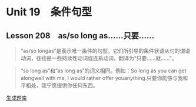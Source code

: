 ﻿ # Unit 19　条件句型
 ## Lesson 208　as/so long as……只要……
 
> “as/so longas”是表示唯一条件的句型。它们所引导的条件状语从句的谓语动词，往往是一些持续性动词或连系动词，翻译为“只要……就……”。

> “so long as”和“as long as”的词义相同。例如：So long as you can get alongwell with me, I would rather offer youanything.只要你能够与我和平相处，我宁愿提供你任何东西。


 [生成题库](./question/f208.json)